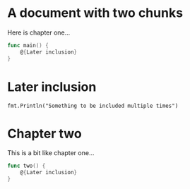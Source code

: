 # A document with two chunks

Here is chapter one...

``` chapter-one.go
func main() {
    @{Later inclusion}
}
```

# Later inclusion

``` Later inclusion
fmt.Println("Something to be included multiple times")
```

# Chapter two

This is a bit like chapter one...

``` chapter-two.go
func two() {
    @{Later inclusion}
}
```
